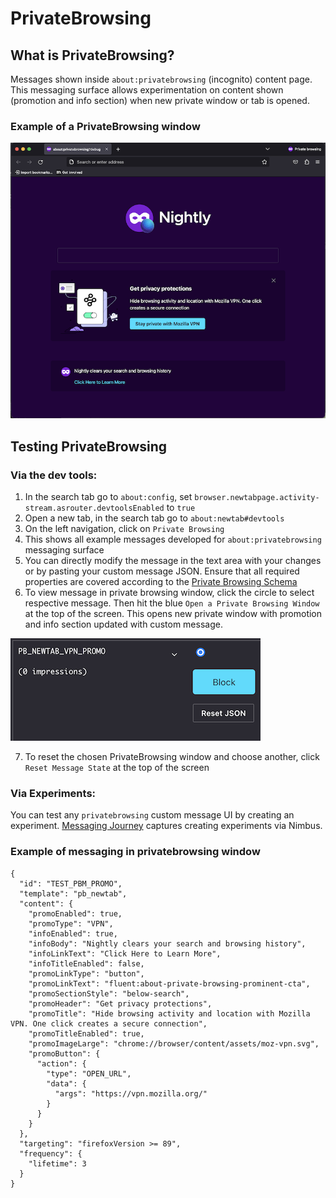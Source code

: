 # PrivateBrowsing

## What is PrivateBrowsing?
Messages shown inside `about:privatebrowsing` (incognito) content page. This messaging surface allows experimentation on content shown (promotion and info section) when new private window or tab is opened.

### Example of a PrivateBrowsing window
![Private Browsing](./private-browsing.png)

## Testing PrivateBrowsing

### Via the dev tools:
1. In the search tab go to `about:config`, set `browser.newtabpage.activity-stream.asrouter.devtoolsEnabled` to `true`
2. Open a new tab, in the search tab go to `about:newtab#devtools`
3. On the left navigation, click on `Private Browsing`
4. This shows all example messages developed for `about:privatebrowsing` messaging surface
5. You can directly modify the message in the text area with your changes or by pasting your custom message JSON. Ensure that all required properties are covered according to the [Private Browsing Schema](https://searchfox.org/mozilla-central/source/browser/components/newtab/content-src/asrouter/templates/PBNewtab/NewtabPromoMessage.schema.json)
6. To view message in private browsing window, click the circle to select respective message. Then hit the blue `Open a Private Browsing Window` at the top of the screen. This opens new private window with promotion and info section updated with custom message.

![Circle](./selected-PB.png)

7. To reset the chosen PrivateBrowsing window and choose another, click `Reset Message State` at the top of the screen

### Via Experiments:
You can test any `privatebrowsing` custom message UI by creating an experiment. [Messaging Journey](https://experimenter.info/messaging/messaging-journey) captures creating experiments via Nimbus.

### Example of messaging in privatebrowsing window
```
{
  "id": "TEST_PBM_PROMO",
  "template": "pb_newtab",
  "content": {
    "promoEnabled": true,
    "promoType": "VPN",
    "infoEnabled": true,
    "infoBody": "Nightly clears your search and browsing history",
    "infoLinkText": "Click Here to Learn More",
    "infoTitleEnabled": false,
    "promoLinkType": "button",
    "promoLinkText": "fluent:about-private-browsing-prominent-cta",
    "promoSectionStyle": "below-search",
    "promoHeader": "Get privacy protections",
    "promoTitle": "Hide browsing activity and location with Mozilla VPN. One click creates a secure connection",
    "promoTitleEnabled": true,
    "promoImageLarge": "chrome://browser/content/assets/moz-vpn.svg",
    "promoButton": {
      "action": {
        "type": "OPEN_URL",
        "data": {
          "args": "https://vpn.mozilla.org/"
        }
      }
    }
  },
  "targeting": "firefoxVersion >= 89",
  "frequency": {
    "lifetime": 3
  }
}
```
